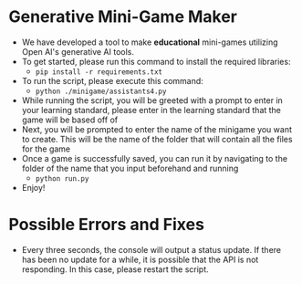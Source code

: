 # Generative Mini-Game Maker
- We have developed a tool to make **educational** mini-games utilizing Open AI's generative AI tools. 
- To get started, please run this command to install the required libraries:
	- ```pip install -r requirements.txt ```
- To run the script, please execute this command:
	- ```python ./minigame/assistants4.py```
- While running the script, you will be greeted with a prompt to enter in your learning standard, please enter in the learning standard that the game will be based off of
- Next, you will be prompted to enter the name of the minigame you want to create. This will be the name of the folder that will contain all the files for the game
- Once a game is successfully saved, you can run it by navigating to the folder of the name that you input beforehand and running
	- ```python run.py```
- Enjoy!

# Possible Errors and Fixes
- Every three seconds, the console will output a status update. If there has been no update for a while, it is possible that the API is not responding. In this case, please restart the script.